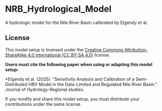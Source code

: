 # NRB_Hydrological_Model
A hydrologic model for the Nile River Basin calibrated by Elgendy et al.
## License

This model setup is licensed under the [Creative Commons Attribution-ShareAlike 4.0 International (CC BY-SA 4.0)](https://creativecommons.org/licenses/by-sa/4.0/) license.

**Users must cite the following paper when using or adapting this model setup:**

*Elgendy et al. (2025). “Sensitivity Analysis and Calibration of a Semi-Distributed HBV Model in the Data-Limited and Regulated Nile River Basin.” Journal of Hydrology-Regional studies.

If you modify and share this model setup, you must distribute your contributions under the same license.
